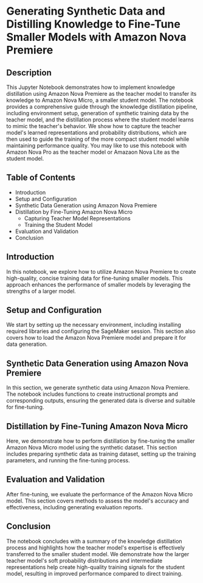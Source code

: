 # Generating Synthetic Data and Distilling Knowledge to Fine-Tune Smaller Models with Amazon Nova Premiere

## **Description**
This Jupyter Notebook demonstrates how to implement knowledge distillation using Amazon Nova Premiere as the teacher model to transfer its knowledge to Amazon Nova Micro, a smaller student model. The notebook provides a comprehensive guide through the knowledge distillation pipeline, including environment setup, generation of synthetic training data by the teacher model, and the distillation process where the student model learns to mimic the teacher's behavior. We show how to capture the teacher model's learned representations and probability distributions, which are then used to guide the training of the more compact student model while maintaining performance quality. You may like to use this notebook with Amazon Nova Pro as the teacher model or Amazaon Nova Lite as the student model. 

## **Table of Contents**
- Introduction
- Setup and Configuration
- Synthetic Data Generation using Amazon Nova Premiere
- Distillation by Fine-Tuning Amazon Nova Micro
  - Capturing Teacher Model Representations
  - Training the Student Model
- Evaluation and Validation
- Conclusion

## **Introduction**
In this notebook, we explore how to utilize Amazon Nova Premiere to create high-quality, concise training data for fine-tuning smaller models. This approach enhances the performance of smaller models by leveraging the strengths of a larger model.

## **Setup and Configuration**
We start by setting up the necessary environment, including installing required libraries and configuring the SageMaker session. This section also covers how to load the Amazon Nova Premiere model and prepare it for data generation.

## **Synthetic Data Generation using Amazon Nova Premiere**
In this section, we generate synthetic data using Amazon Nova Premiere. The notebook includes functions to create instructional prompts and corresponding outputs, ensuring the generated data is diverse and suitable for fine-tuning.

## **Distillation by Fine-Tuning Amazon Nova Micro**
Here, we demonstrate how to perform distillation by fine-tuning the smaller Amazon Nova Micro model using the synthetic dataset. This section includes preparing synthetic data as training dataset, setting up the training parameters, and running the fine-tuning process.

## **Evaluation and Validation**
After fine-tuning, we evaluate the performance of the Amazon Nova Micro model. This section covers methods to assess the model's accuracy and effectiveness, including generating evaluation reports.

## **Conclusion**
The notebook concludes with a summary of the knowledge distillation process and highlights how the teacher model's expertise is effectively transferred to the smaller student model. We demonstrate how the larger teacher model's soft probability distributions and intermediate representations help create high-quality training signals for the student model, resulting in improved performance compared to direct training.
